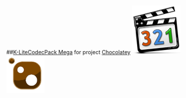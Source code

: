 ##[K-LiteCodecPack Mega](http://codecguide.com)  for project [Chocolatey](https://chocolatey.org)
![K-Lite Logo](https://github.com/zersh01/chocolatey-k-litecodecpackmega/blob/master/KLite.png)
![Chocolatey Logo](https://github.com/chocolatey/chocolatey/raw/master/docs/logo/chocolateyicon.gif)
